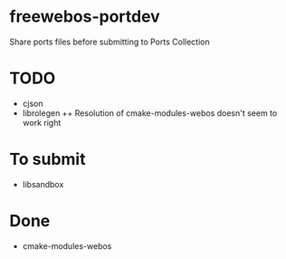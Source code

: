 freewebos-portdev
=================

Share ports files before submitting to Ports Collection

# TODO
+ cjson
+ librolegen
++ Resolution of cmake-modules-webos doesn't seem to work right

# To submit
+ libsandbox

# Done
+ cmake-modules-webos
